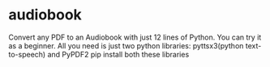 # audiobook
Convert any PDF to an Audiobook with just 12 lines of Python.
You can try it as a beginner. 
All you need is just two python libraries: pyttsx3(python text-to-speech) and PyPDF2 
pip install both these libraries
